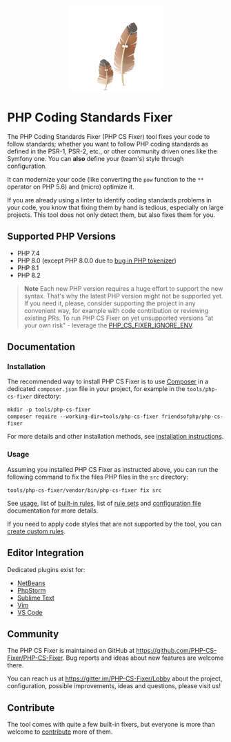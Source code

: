 <p align="center">
    <a href="https://cs.symfony.com">
        <img src="./logo.png" title="PHP CS Fixer" alt="PHP CS Fixer logo">
    </a>
</p>

PHP Coding Standards Fixer
==========================

The PHP Coding Standards Fixer (PHP CS Fixer) tool fixes your code to follow standards;
whether you want to follow PHP coding standards as defined in the PSR-1, PSR-2, etc.,
or other community driven ones like the Symfony one.
You can **also** define your (team's) style through configuration.

It can modernize your code (like converting the ``pow`` function to the ``**`` operator on PHP 5.6)
and (micro) optimize it.

If you are already using a linter to identify coding standards problems in your
code, you know that fixing them by hand is tedious, especially on large
projects. This tool does not only detect them, but also fixes them for you.

## Supported PHP Versions

* PHP 7.4
* PHP 8.0 (except PHP 8.0.0 due to [bug in PHP tokenizer](https://bugs.php.net/bug.php?id=80462))
* PHP 8.1
* PHP 8.2

> **Note**
> Each new PHP version requires a huge effort to support the new syntax.
> That's why the latest PHP version might not be supported yet. If you need it,
> please, consider supporting the project in any convenient way, for example
> with code contribution or reviewing existing PRs. To run PHP CS Fixer on yet
> unsupported versions "at your own risk" - leverage the
> [PHP_CS_FIXER_IGNORE_ENV](./doc/usage.rst#environment-options).

## Documentation

### Installation

The recommended way to install PHP CS Fixer is to use [Composer](https://getcomposer.org/download/)
in a dedicated `composer.json` file in your project, for example in the
`tools/php-cs-fixer` directory:

```console
mkdir -p tools/php-cs-fixer
composer require --working-dir=tools/php-cs-fixer friendsofphp/php-cs-fixer
```

For more details and other installation methods, see
[installation instructions](./doc/installation.rst).

### Usage

Assuming you installed PHP CS Fixer as instructed above, you can run the
following command to fix the files PHP files in the `src` directory:

```console
tools/php-cs-fixer/vendor/bin/php-cs-fixer fix src
```

See [usage](./doc/usage.rst), list of [built-in rules](./doc/rules/index.rst), list of [rule sets](./doc/ruleSets/index.rst)
and [configuration file](./doc/config.rst) documentation for more details.

If you need to apply code styles that are not supported by the tool, you can
[create custom rules](./doc/custom_rules.rst).

## Editor Integration

Dedicated plugins exist for:

* [NetBeans](https://plugins.netbeans.apache.org/catalogue/?id=36)
* [PhpStorm](https://www.jetbrains.com/help/phpstorm/using-php-cs-fixer.html)
* [Sublime Text](https://github.com/benmatselby/sublime-phpcs)
* [Vim](https://github.com/stephpy/vim-php-cs-fixer)
* [VS Code](https://github.com/junstyle/vscode-php-cs-fixer)

## Community

The PHP CS Fixer is maintained on GitHub at https://github.com/PHP-CS-Fixer/PHP-CS-Fixer.
Bug reports and ideas about new features are welcome there.

You can reach us at https://gitter.im/PHP-CS-Fixer/Lobby about the project,
configuration, possible improvements, ideas and questions, please visit us!

## Contribute

The tool comes with quite a few built-in fixers, but everyone is more than
welcome to [contribute](CONTRIBUTING.md) more of them.
